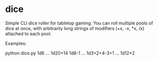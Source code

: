 dice
====

Simple CLI dice roller for tabletop gaming.
You can roll multiple pools of dice at once, with arbitrarily long strings of modifiers (+x, -x, *x, /x) attached to each pool.

Examples:

python dice.py 1d6
           ... 1d20+14 1d8-1
           ... 1d3+2+4-3+1
           ... 1d12*2
